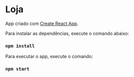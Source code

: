 # Loja

App criado com [Create React App](https://github.com/facebook/create-react-app).

Para instalar as dependências, execute o comando abaixo:

### `npm install`

Para executar o app, execute o comando:

### `npm start`
